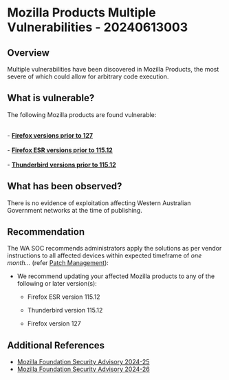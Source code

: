 # Mozilla Products Multiple Vulnerabilities - 20240613003

## Overview

Multiple vulnerabilities have been discovered in Mozilla Products, the most severe of which could allow for arbitrary code execution.

## What is vulnerable?

The following Mozilla products are found vulnerable:

<br>- **[Firefox versions prior to 127](https://www.mozilla.org/en-US/security/advisories/mfsa2024-25/#CVE-2024-5687/)**<br/>
<br>- **[Firefox ESR versions prior to 115.12](https://www.mozilla.org/en-US/security/advisories/mfsa2024-22/)**<br/>
<br>- **[Thunderbird versions prior to 115.12](https://www.mozilla.org/en-US/security/advisories/mfsa2024-25/#CVE-2024-5687)**<br/>

## What has been observed?

There is no evidence of exploitation affecting Western Australian Government networks at the time of publishing.

## Recommendation

The WA SOC recommends administrators apply the solutions as per vendor instructions to all affected devices within expected timeframe of *one month...* (refer [Patch Management](../guidelines/patch-management.md)):

- We recommend updating your affected Mozilla products to any of the following or later version(s):

    - Firefox ESR version 115.12

    - Thunderbird version 115.12

    - Firefox version 127

## Additional References

- [Mozilla Foundation Security Advisory 2024-25](https://www.mozilla.org/en-US/security/advisories/mfsa2024-25/#CVE-2024-5687)
- [Mozilla Foundation Security Advisory 2024-26](https://www.mozilla.org/en-US/security/advisories/mfsa2024-26/)

